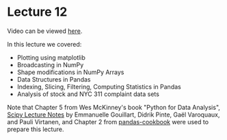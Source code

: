 # Lecture 12
Video can be viewed [here](https://youtu.be/0jDwE2tY15Y).

In this lecture we covered:
- Plotting using matplotlib
- Broadcasting in NumPy
- Shape modifications in NumPy Arrays
- Data Structures in Pandas
- Indexing, Slicing, Filtering, Computing Statistics in Pandas
- Analysis of stock and NYC 311 complaint data sets

Note that Chapter 5 from Wes McKinney's book "Python for Data Analysis", [Scipy Lecture Notes](https://www.scipy-lectures.org/intro/numpy/index.html) by Emmanuelle Gouillart, Didrik Pinte, Gaël Varoquaux, and Pauli Virtanen, and Chapter 2 from [pandas-cookbook](https://pandas.pydata.org/pandas-docs/stable/tutorials.html) were used to prepare this lecture.
